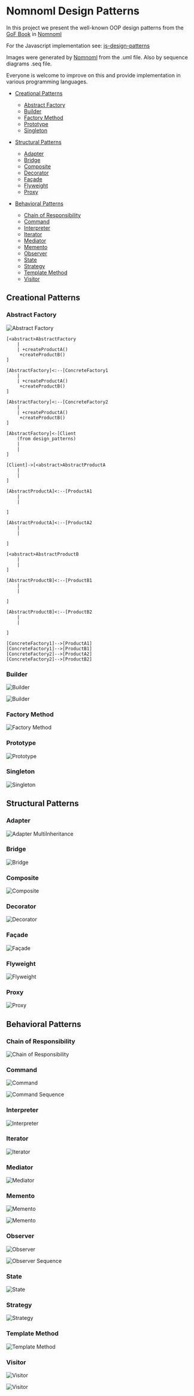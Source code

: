 # Nomnoml Design Patterns

In this project we present the well-known OOP design patterns from the [GoF Book]( https://en.wikipedia.org/wiki/Design_Patterns) in [Nomnoml](http://www.nomnoml.com)

For the Javascript implementation see: [js-design-patterns](http://loredanacirstea.github.io/js-design-patterns)

Images were generated by [Nomnoml](http://www.nomnoml.com) from the .uml file. Also by sequence diagrams .seq file.

Everyone is welcome to improve on this and provide implementation in various programming languages.

* [Creational Patterns](#creational-patterns)
	* [Abstract Factory](#abstract-factory)
	* [Builder](#builder)
	* [Factory Method](#factory-method)
	* [Prototype](#prototype)
	* [Singleton](#singleton)

* [Structural Patterns](#structural-patterns)
	* [Adapter](#adapter)
	* [Bridge](#bridge)
	* [Composite](#composite)
	* [Decorator](#decorator)
	* [Façade](#façade)
	* [Flyweight](#flyweight)
	* [Proxy](#proxy)

* [Behavioral Patterns](#behavioral-patterns)
	* [Chain of Responsibility](#chain-of-responsibility)
	* [Command](#command)
	* [Interpreter](#interpreter)
	* [Iterator](#iterator)
	* [Mediator](#mediator)
	* [Memento](#memento)
	* [Observer](#observer)
	* [State](#state)
	* [Strategy](#strategy)
	* [Template Method](#template-method)
	* [Visitor](#visitor)



## Creational Patterns
### Abstract Factory

![Abstract Factory](https://raw.githubusercontent.com/oro8oro/nomnoml-design-patterns/master/generated/Model/loretek/design_patterns/creational/abstract_factory/abstract_factory.png)

```
[<abstract>AbstractFactory
	|
	| +createProductA()
	 +createProductB()
]

[AbstractFactory]<:--[ConcreteFactory1
	|
	| +createProductA()
	 +createProductB()
]

[AbstractFactory]<:--[ConcreteFactory2
	|
	| +createProductA()
	 +createProductB()
]

[AbstractFactory]<-[Client
	(from design_patterns)
	|
	| 
]

[Client]->[<abstract>AbstractProductA
	|
	| 
]

[AbstractProductA]<:--[ProductA1
	|
	|

]

[AbstractProductA]<:--[ProductA2
	|
	|

]

[<abstract>AbstractProductB
	|
	| 
]

[AbstractProductB]<:--[ProductB1
	|
	|

]

[AbstractProductB]<:--[ProductB2
	|
	|

]

[ConcreteFactory1]-->[ProductA1]
[ConcreteFactory1]-->[ProductB1]
[ConcreteFactory2]-->[ProductA2]
[ConcreteFactory2]-->[ProductB2]
```


### Builder

![Builder](https://raw.githubusercontent.com/oro8oro/nomnoml-design-patterns/master/generated/Model/loretek/design_patterns/creational/builder/builder.png)

![Builder](https://raw.githubusercontent.com/oro8oro/nomnoml-design-patterns/master/generated/Model/loretek/design_patterns/creational/builder/builder_seq.png)

### Factory Method

![Factory Method](https://raw.githubusercontent.com/oro8oro/nomnoml-design-patterns/master/generated/Model/loretek/design_patterns/creational/factory/factory.png)

### Prototype

![Prototype](https://raw.githubusercontent.com/oro8oro/nomnoml-design-patterns/master/generated/Model/loretek/design_patterns/creational/prototype/prototype.png)

### Singleton

![Singleton](https://raw.githubusercontent.com/oro8oro/nomnoml-design-patterns/master/generated/Model/loretek/design_patterns/creational/singleton/singleton.png)

## Structural Patterns
### Adapter

![Adapter MultiInheritance](https://raw.githubusercontent.com/oro8oro/nomnoml-design-patterns/master/generated/Model/loretek/design_patterns/structural/adapter/adapter.png)

### Bridge

![Bridge](https://raw.githubusercontent.com/oro8oro/nomnoml-design-patterns/master/generated/Model/loretek/design_patterns/structural/bridge/bridge.png)

### Composite

![Composite](https://raw.githubusercontent.com/oro8oro/nomnoml-design-patterns/master/generated/Model/loretek/design_patterns/structural/composite/composite.png)

### Decorator

![Decorator](https://raw.githubusercontent.com/oro8oro/nomnoml-design-patterns/master/generated/Model/loretek/design_patterns/structural/decorator/decorator.png)

### Façade

![Façade](https://raw.githubusercontent.com/oro8oro/nomnoml-design-patterns/master/generated/Model/loretek/design_patterns/structural/facade/facade.png)

### Flyweight

![Flyweight](https://raw.githubusercontent.com/oro8oro/nomnoml-design-patterns/master/generated/Model/loretek/design_patterns/structural/flyweight/flyweight.png)

### Proxy 

![Proxy](https://raw.githubusercontent.com/oro8oro/nomnoml-design-patterns/master/generated/Model/loretek/design_patterns/structural/proxy/proxy.png)

## Behavioral Patterns
### Chain of Responsibility

![Chain of Responsibility](https://raw.githubusercontent.com/oro8oro/nomnoml-design-patterns/master/generated/Model/loretek/design_patterns/behavioral/chain_of_responsibility/chain_of_responsibility.png)

### Command

![Command](https://raw.githubusercontent.com/oro8oro/nomnoml-design-patterns/master/generated/Model/loretek/design_patterns/behavioral/command/command.png)

![Command Sequence](https://raw.githubusercontent.com/oro8oro/nomnoml-design-patterns/master/generated/Model/loretek/design_patterns/behavioral/command/command_seq.png)

### Interpreter

![Interpreter](https://raw.githubusercontent.com/oro8oro/nomnoml-design-patterns/master/generated/Model/loretek/design_patterns/behavioral/interpreter/interpreter.png)

### Iterator

![Iterator](https://raw.githubusercontent.com/oro8oro/nomnoml-design-patterns/master/generated/Model/loretek/design_patterns/behavioral/iterator/iterator.png)

### Mediator

![Mediator](https://raw.githubusercontent.com/oro8oro/nomnoml-design-patterns/master/generated/Model/loretek/design_patterns/behavioral/mediator/mediator.png)

### Memento

![Memento](https://raw.githubusercontent.com/oro8oro/nomnoml-design-patterns/master/generated/Model/loretek/design_patterns/behavioral/memento/memento.png)

![Memento](https://raw.githubusercontent.com/oro8oro/nomnoml-design-patterns/master/generated/Model/loretek/design_patterns/behavioral/memento/memento_seq.png)

### Observer

![Observer](https://raw.githubusercontent.com/oro8oro/nomnoml-design-patterns/master/generated/Model/loretek/design_patterns/behavioral/observer/observer.png)

![Observer Sequence](https://raw.githubusercontent.com/oro8oro/nomnoml-design-patterns/master/generated/Model/loretek/design_patterns/behavioral/observer/observer_seq.png)

### State

![State](https://raw.githubusercontent.com/oro8oro/nomnoml-design-patterns/master/generated/Model/loretek/design_patterns/behavioral/state/state.png)

### Strategy

![Strategy](https://raw.githubusercontent.com/oro8oro/nomnoml-design-patterns/master/generated/Model/loretek/design_patterns/behavioral/strategy/strategy.png)

### Template Method

![Template Method](https://raw.githubusercontent.com/oro8oro/nomnoml-design-patterns/master/generated/Model/loretek/design_patterns/behavioral/template_method/template_method.png)

### Visitor

![Visitor](https://raw.githubusercontent.com/oro8oro/nomnoml-design-patterns/master/generated/Model/loretek/design_patterns/behavioral/visitor/visitor.png)

![Visitor](https://raw.githubusercontent.com/oro8oro/nomnoml-design-patterns/master/generated/Model/loretek/design_patterns/behavioral/visitor/visitor_seq.png)
